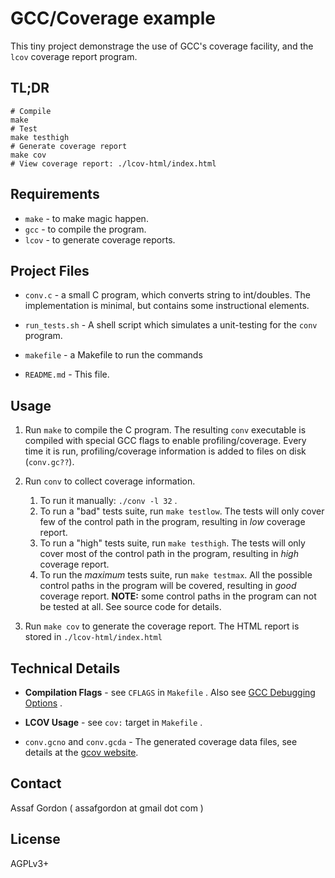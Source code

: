 GCC/Coverage example
====================

This tiny project demonstrage the use of GCC's coverage facility, and the `lcov`
coverage report program.

TL;DR
-----

    # Compile
    make
    # Test
    make testhigh
    # Generate coverage report
    make cov
    # View coverage report: ./lcov-html/index.html

Requirements
------------

- `make` - to make magic happen.
- `gcc`  - to compile the program.
- `lcov` - to generate coverage reports.


Project Files
-------------

- `conv.c` - a small C program, which converts string to int/doubles.
    The implementation is minimal, but contains some instructional elements.

- `run_tests.sh` - A shell script which simulates a unit-testing for the `conv`
    program.

- `makefile` - a Makefile to run the commands

- `README.md` - This file.



Usage
-----

1. Run `make` to compile the C program. The resulting `conv` executable is
compiled with special GCC flags to enable profiling/coverage. Every time it is
run, profiling/coverage information is added to files on disk (`conv.gc??`).

2. Run `conv` to collect coverage information.
    1. To run it manually: `./conv -l 32` .
    2. To run a "bad" tests suite, run `make testlow`.
       The tests will only cover few of the control path in the program,
       resulting in *low* coverage report.
    3. To run a "high" tests suite, run `make testhigh`.
       The tests will only cover most of the control path in the program,
       resulting in *high* coverage report.
    3. To run the *maximum* tests suite, run `make testmax`.
       All the possible control paths in the program will be covered,
       resulting in *good* coverage report.
       **NOTE:** some control paths in the program can not be tested at all.
       See source code for details.

3. Run `make cov` to generate the coverage report. The HTML report is stored in `./lcov-html/index.html`

Technical Details
-----------------

- **Compilation Flags** - see `CFLAGS` in `Makefile` .
    Also see [GCC Debugging Options](http://gcc.gnu.org/onlinedocs/gcc/Debugging-Options.html#index-fprofile_002darcs-577) .

- **LCOV Usage** - see `cov:` target in `Makefile` .

- `conv.gcno` and `conv.gcda` - The generated coverage data files, see details
    at the [gcov website](http://gcc.gnu.org/onlinedocs/gcc/Gcov-Data-Files.html#Gcov-Data-Files).


Contact
-------

Assaf Gordon ( assafgordon at gmail dot com )


License
-------

AGPLv3+

